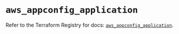 # `aws_appconfig_application`

Refer to the Terraform Registry for docs: [`aws_appconfig_application`](https://registry.terraform.io/providers/hashicorp/aws/6.11.0/docs/resources/appconfig_application).

